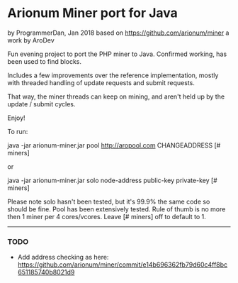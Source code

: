 Arionum Miner port for Java
====================
by ProgrammerDan, Jan 2018
based on https://github.com/arionum/miner a work by AroDev


Fun evening project to port the PHP miner to Java. Confirmed working, has been used to find blocks.

Includes a few improvements over the reference implementation, mostly with threaded handling of update requests and submit requests.

That way, the miner threads can keep on mining, and aren't held up by the update / submit cycles. 

Enjoy!

To run:

java -jar arionum-miner.jar pool http://aropool.com CHANGEADDRESS [# miners]

or

java -jar arionum-miner.jar solo node-address public-key private-key [# miners]

Please note solo hasn't been tested, but it's 99.9% the same code so should be fine. Pool has been extensively tested. Rule of thumb is no more then 1 miner per 4 cores/vcores. Leave [# miners] off to default to 1.


---------------------
### TODO

* Add address checking as here: https://github.com/arionum/miner/commit/e14b696362fb79d60c4ff8bc651185740b8021d9
